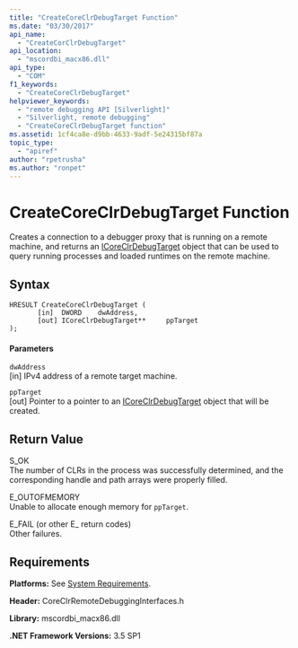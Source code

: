 ```yaml
---
title: "CreateCoreClrDebugTarget Function"
ms.date: "03/30/2017"
api_name: 
  - "CreateCorClrDebugTarget"
api_location: 
  - "mscordbi_macx86.dll"
api_type: 
  - "COM"
f1_keywords: 
  - "CreateCoreClrDebugTarget"
helpviewer_keywords: 
  - "remote debugging API [Silverlight]"
  - "Silverlight, remote debugging"
  - "CreateCoreClrDebugTarget function"
ms.assetid: 1cf4ca8e-d9bb-4633-9adf-5e24315bf87a
topic_type: 
  - "apiref"
author: "rpetrusha"
ms.author: "ronpet"
---
```

# CreateCoreClrDebugTarget Function
Creates a connection to a debugger proxy that is running on a remote machine, and returns an [ICoreClrDebugTarget](../../../../docs/framework/unmanaged-api/debugging/icoreclrdebugtarget-interface.md) object that can be used to query running processes and loaded runtimes on the remote machine.  
  
## Syntax  
  
```  
HRESULT CreateCoreClrDebugTarget (  
       [in]  DWORD    dwAddress,   
       [out] ICoreClrDebugTarget**     ppTarget  
);  
```  
  
#### Parameters  
 `dwAddress`  
 [in] IPv4 address of a remote target machine.  
  
 `ppTarget`  
 [out] Pointer to a pointer to an [ICoreClrDebugTarget](../../../../docs/framework/unmanaged-api/debugging/icoreclrdebugtarget-interface.md) object that will be created.  
  
## Return Value  
 S_OK  
 The number of CLRs in the process was successfully determined, and the corresponding handle and path arrays were properly filled.  
  
 E_OUTOFMEMORY  
 Unable to allocate enough memory for `ppTarget`.  
  
 E_FAIL (or other E_ return codes)  
 Other failures.  
  
## Requirements  
 **Platforms:** See [System Requirements](../../../../docs/framework/get-started/system-requirements.md).  
  
 **Header:** CoreClrRemoteDebuggingInterfaces.h  
  
 **Library:** mscordbi_macx86.dll  
  
 **.NET Framework Versions:** 3.5 SP1

